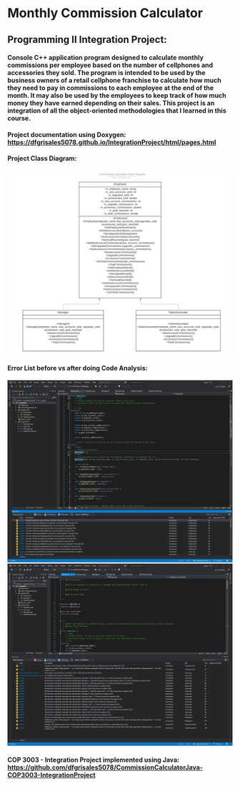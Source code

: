 # Monthly Commission Calculator
  
## Programming II Integration Project: 
  
#### Console C++ application program designed to calculate monthly commissions per employee based on the number of cellphones and accessories they sold. The program is intended to be used by the business owners of a retail cellphone franchise to calculate how much they need to pay in commissions to each employee at the end of the month. It may also be used by the employees to keep track of how much money they have earned depending on their sales. This project is an integration of all the object-oriented methodologies that I learned in this course.

#### Project documentation using Doxygen: https://dfgrisales5078.github.io/IntegrationProject/html/pages.html

#### Project Class Diagram:
![IntegrationProject](ClassDiagram.png)

#### Error List before vs after doing Code Analysis:
 
![IntegrationProject](RunCodeAnalysisBefore.png)
![IntegrationProject](RunCodeAnalysisAfter.png)




#### COP 3003 - Integration Project implemented using Java: https://github.com/dfgrisales5078/CommissionCalculatorJava-COP3003-IntegrationProject
